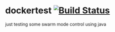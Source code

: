 # dockertest [![Build Status](https://travis-ci.org/cirocosta/dockertest.svg?branch=master)](https://travis-ci.org/cirocosta/dockertest)

just testing some swarm mode control using java

